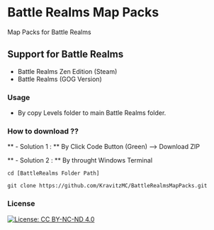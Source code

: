 # Battle Realms Map Packs

Map Packs for Battle Realms

## Support for Battle Realms 

- Battle Realms Zen Edition (Steam)
- Battle Realms (GOG Version)

### Usage

- By copy Levels folder to main Battle Realms folder.

### How to download ??

** - Solution 1 : ** By Click Code Button (Green) --> Download ZIP

** - Solution 2 : ** By throught Windows Terminal 

`cd [BattleRealms Folder Path]`

`git clone https://github.com/KravitzMC/BattleRealmsMapPacks.git`




### License

[![License: CC BY-NC-ND 4.0](https://mirrors.creativecommons.org/presskit/buttons/88x31/png/by-nc-sa.png)](https://creativecommons.org/licenses/by-nc-sa/3.0/)


